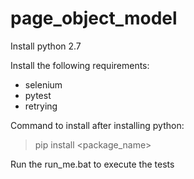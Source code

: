 # page_object_model

Install python 2.7

Install the following requirements:
- selenium
- pytest
- retrying

Command to install after installing python:
> pip install <package_name>

Run the run_me.bat to execute the tests

